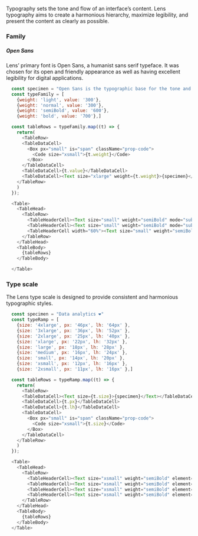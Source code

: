 <div class="component-desc"><p>Typography sets the tone and flow of an interface’s content. Lens typography aims to create a harmonious hierarchy, maximize legibility, and present the content as clearly as possible.</p></div>

<div class="doc-section-divider"></div>



### Family

##### Open Sans

Lens’ primary font is Open Sans, a humanist sans serif typeface. It was chosen for its open and friendly appearance as well as having excellent legibility for digital applications.



```js noeditor
  const specimen = "Open Sans is the typographic base for the tone and content of Lens’, Lookers design system"
  const typeFamily = [
    {weight: 'light', value: '300'},
    {weight: 'normal', value: '300'},
    {weight: 'semiBold', value: '600'},
    {weight: 'bold', value: '700'},]

  const tableRows = typeFamily.map((t) => {
    return(
      <TableRow>
      <TableDataCell>
        <Box px="small" is="span" className="prop-code">
          <Code size="xsmall">{t.weight}</Code>
        </Box>
      </TableDataCell>
      <TableDataCell>{t.value}</TableDataCell>
      <TableDataCell><Text size="xlarge" weight={t.weight}>{specimen}</Text></TableDataCell>
    </TableRow>
    )
  });

  <Table>
    <TableHead>
      <TableRow>
        <TableHeaderCell><Text size="small" weight="semiBold" mode="subdued">LENS REFERENCE</Text></TableHeaderCell>
        <TableHeaderCell><Text size="small" weight="semiBold" mode="subdued">WEIGHT</Text></TableHeaderCell>
        <TableHeaderCell width="60%"><Text size="small" weight="semiBold"  mode="subdued">SPECIMEN</Text></TableHeaderCell>
      </TableRow>
    </TableHead>
    <TableBody>
      {tableRows}
    </TableBody>

  </Table>
```
<div class="doc-section-divider"></div>



### Type scale

The Lens type scale is designed to provide consistent and harmonious typographic styles.



```js noeditor
  const specimen = "Data analytics ❤️"
  const typeRamp = [
    {size: '4xlarge', px: '46px', lh: '64px' },
    {size: '3xlarge', px: '36px', lh: '52px' },
    {size: '2xlarge', px: '25px', lh: '40px' },
    {size: 'xlarge', px: '22px', lh: '32px' },
    {size: 'large', px: '18px', lh: '28px' },
    {size: 'medium', px: '16px', lh: '24px' },
    {size: 'small', px: '14px', lh: '20px' },
    {size: 'xsmall', px: '12px', lh: '16px' },
    {size: '2xsmall', px: '11px', lh: '16px' },]

  const tableRows = typeRamp.map((t) => {
    return(
      <TableRow>
      <TableDataCell><Text size={t.size}>{specimen}</Text></TableDataCell>
      <TableDataCell>{t.px}</TableDataCell>
      <TableDataCell>{t.lh}</TableDataCell>
      <TableDataCell>
        <Box px="small" is="span" className="prop-code">
          <Code size="xsmall">{t.size}</Code>
        </Box>
      </TableDataCell>
    </TableRow>
    )
  });

  <Table>
    <TableHead>
      <TableRow>
        <TableHeaderCell><Text size="xsmall" weight="semiBold" element="span" mode="subdued">SPECIMEN</Text></TableHeaderCell>
        <TableHeaderCell><Text size="xsmall" weight="semiBold" element="span" mode="subdued">FONT-SIZE</Text></TableHeaderCell>
        <TableHeaderCell><Text size="xsmall" weight="semiBold" element="span" mode="subdued">LINE-HEIGHT</Text></TableHeaderCell>
        <TableHeaderCell><Text size="xsmall" weight="semiBold" element="span" mode="subdued">LENS REFERENCE</Text></TableHeaderCell>
      </TableRow>
    </TableHead>
    <TableBody>
      {tableRows}
    </TableBody>
  </Table>
```

